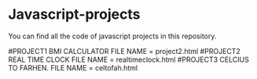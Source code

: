 # Javascript-projects

You can find all the code of javascript projects in this repository.

#PROJECT1   BMI CALCULATOR       FILE NAME = project2.html
#PROJECT2   REAL TIME CLOCK      FILE NAME = realtimeclock.html
#PROJECT3   CELCIUS TO FARHEN.   FILE NAME = celtofah.html

